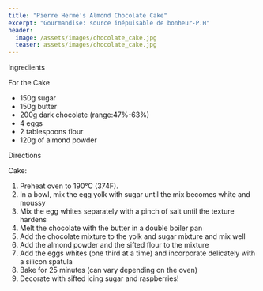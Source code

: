 ```yaml
---
title: "Pierre Hermé's Almond Chocolate Cake"
excerpt: "Gourmandise: source inépuisable de bonheur-P.H"
header:
  image: /assets/images/chocolate_cake.jpg
  teaser: assets/images/chocolate_cake.jpg
---
```


Ingredients

For the Cake 

* 150g sugar 
* 150g butter
* 200g dark chocolate (range:47%-63%)
* 4 eggs
* 2 tablespoons flour
* 120g of almond powder

Directions

Cake: 
1. Preheat oven to 190°C (374F).
2. In a bowl, mix the egg yolk with sugar until the mix becomes white and moussy
3. Mix the egg whites separately with a pinch of salt until the texture hardens
4. Melt the chocolate with the butter in a double boiler pan
5. Add the chocolate mixture to the yolk and sugar mixture and mix well
6. Add the almond powder and the sifted flour to the mixture 
6. Add the eggs whites (one third at a time) and incorporate delicately with a silicon spatula 
7. Bake for 25 minutes (can vary depending on the oven)
8. Decorate with sifted icing sugar and raspberries! 
